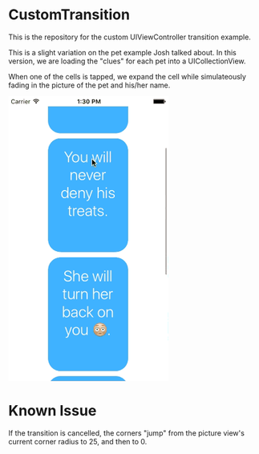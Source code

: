 # CustomTransition
This is the repository for the custom UIViewController transition example.

This is a slight variation on the pet example Josh talked about. In this version, we are loading the "clues" for each pet into a UICollectionView. 

When one of the cells is tapped, we expand the cell while simulateously fading in the picture of the pet and his/her name.

![alt tag](customTransition.gif)

# Known Issue

If the transition is cancelled, the corners "jump" from the picture view's current corner radius to 25, and then to 0.
